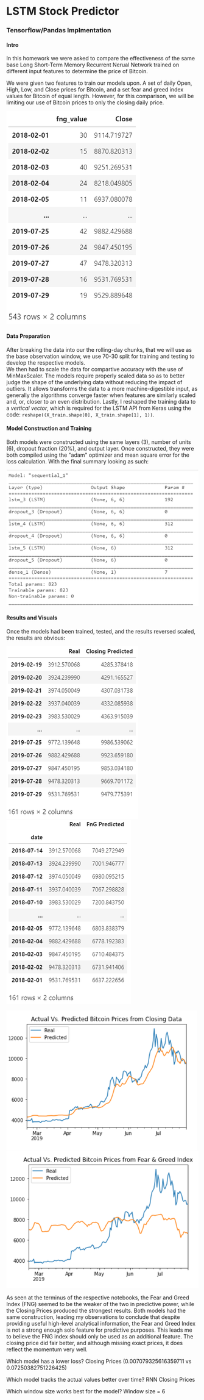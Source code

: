 # LSTM Stock Predictor
### Tensorflow/Pandas Implmentation


#### Intro
In this homework we were asked to compare the effectiveness of the same base Long Short-Term Memory Recurrent Nerual Network trained on different input features to determine the price of Bitcoin. 

We were given two features to train our models upon. A set of daily Open, High, Low, and Close prices for Bitcoin, and a set fear and greed index values for Bitcoin of equal length. However, for this comparison, we will be limiting our use of Bitcoin prices to only the closing daily price.

![data_tables_combine.png](Images/data_tables_combine.png)

#### Data Preparation
After breaking the data into our the rolling-day chunks, that we will use as the base observation window, we use 70-30 split for training and testing to develop the respective models.<br>
We then had to scale the data for compartive accuracy with the use of MinMaxScaler. The models require properly scaled data so as to better judge the shape of the underlying data without reducing the impact of outliers. It allows transforms the data to a more machine-digestible input, as generally the algorithms converge faster when features are similarly scaled and, or, closer to an even distribution.
Lastly, I reshaped the training data to a _vertical vector_, which is required for the LSTM API from Keras using the code: `reshape((X_train.shape[0], X_train.shape[1], 1))`.

#### Model Construction and Training
Both models were constructed using the same layers (3), number of units (6), dropout fraction (20%), and output layer. Once constructed, they were both compiled using the "adam" optimizer and mean square error for the loss calculation. With the final summary looking as such:

![model_summary.png](Images/model_summary.png)

#### Results and Visuals
Once the models had been trained, tested, and the results reversed scaled, the results are obvious:

![closing_price_prediction_table.png](Images/closing_price_prediction_table.png) ![fng_price_prediction_table](Images/fng_price_prediction_table.png)

![closing_price_graph.png](Images/closing_price_graph.png) ![fng_price_graph.png](Images/fng_price_graph.png)

As seen at the terminus of the respective notebooks, the Fear and Greed Index (FNG) seemed to be the weaker of the two in predictive power, while the Closing Prices produced the strongest results. Both models had the same construction, leading my observations to conclude that despite providing useful high-level analytical information, the Fear and Greed Index is not a strong enough solo feature for predictive purposes. This leads me to believe the FNG index should only be used as an additional feature. The closing price did fair better, and although missing exact prices, it does reflect the momentum very well.

Which model has a lower loss? Closing Prices (0.007079325616359711 vs 0.07250382751226425)

Which model tracks the actual values better over time? RNN Closing Prices 

Which window size works best for the model? Window size = 6